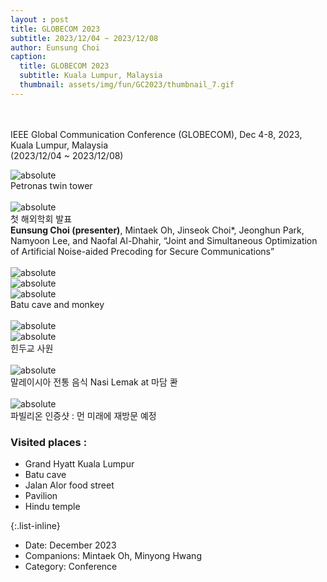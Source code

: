```yaml
--- 
layout : post
title: GLOBECOM 2023
subtitle: 2023/12/04 ~ 2023/12/08
author: Eunsung Choi
caption:
  title: GLOBECOM 2023
  subtitle: Kuala Lumpur, Malaysia
  thumbnail: assets/img/fun/GC2023/thumbnail_7.gif
---
```

<br><br>
IEEE Global Communication Conference (GLOBECOM), Dec 4-8, 2023, Kuala Lumpur, Malaysia <br> (2023/12/04 ~ 2023/12/08) <br>

<img data-action="zoom" class="img-fluid d-block mx-auto" src= "/assets/img/fun/GC2023/IMG_0952_1.jpg" alt='absolute' > <br>
Petronas twin tower <br> <br>
<img data-action="zoom" class="img-fluid d-block mx-auto" src= "/assets/img/fun/GC2023/IMG_8954_1.jpg" alt='absolute' > <br>
첫 해외학회 발표 <br>
**Eunsung Choi (presenter)**, Mintaek Oh, Jinseok Choi*, Jeonghun Park, Namyoon Lee, and Naofal Al-Dhahir, “Joint and Simultaneous Optimization of Artificial Noise-aided Precoding for Secure Communications”
<br> <br>
<img data-action="zoom" class="img-fluid d-block mx-auto" src= "/assets/img/fun/GC2023/IMG_1259.jpg" alt='absolute' > <br>
<img data-action="zoom" class="img-fluid d-block mx-auto" src= "/assets/img/fun/GC2023/IMG_1403.jpg" alt='absolute' > <br>
<img data-action="zoom" class="img-fluid d-block mx-auto" src= "/assets/img/fun/GC2023/IMG_1453.jpg" alt='absolute' > <br>
Batu cave and monkey <br> <br>
<img data-action="zoom" class="img-fluid d-block mx-auto" src= "/assets/img/fun/GC2023/IMG_1884.jpg" alt='absolute' > <br>
<img data-action="zoom" class="img-fluid d-block mx-auto" src= "/assets/img/fun/GC2023/IMG_1833.jpg" alt='absolute' > <br>
힌두교 사원 <br> <br>
<img data-action="zoom" class="img-fluid d-block mx-auto" src= "/assets/img/fun/GC2023/IMG_0922.jpg" alt='absolute' > <br>
말레이시아 전통 음식 Nasi Lemak at 마담 콴 <br> <br>
<img data-action="zoom" class="img-fluid d-block mx-auto" src= "/assets/img/fun/GC2023/IMG_1547.jpg" alt='absolute' > <br>
파빌리온 인증샷 : 먼 미래에 재방문 예정

### Visited places : <br>
- Grand Hyatt Kuala Lumpur
- Batu cave
- Jalan Alor food street
- Pavilion
- Hindu temple <br>


{:.list-inline}
- Date: December 2023
- Companions: Mintaek Oh, Minyong Hwang
- Category: Conference

  
